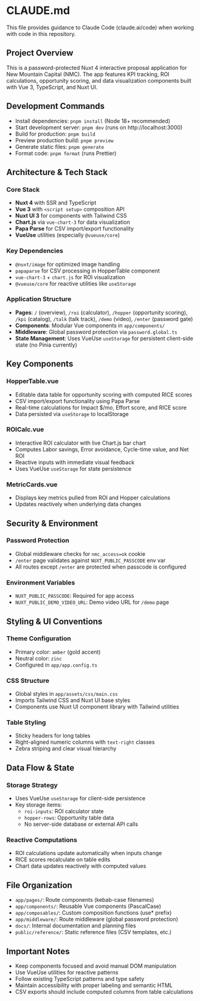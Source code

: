 # CLAUDE.md

This file provides guidance to Claude Code (claude.ai/code) when working with code in this repository.

## Project Overview

This is a password-protected Nuxt 4 interactive proposal application for New Mountain Capital (NMC). The app features KPI tracking, ROI calculations, opportunity scoring, and data visualization components built with Vue 3, TypeScript, and Nuxt UI.

## Development Commands

- Install dependencies: `pnpm install` (Node 18+ recommended)
- Start development server: `pnpm dev` (runs on http://localhost:3000)
- Build for production: `pnpm build`
- Preview production build: `pnpm preview`
- Generate static files: `pnpm generate`
- Format code: `pnpm format` (runs Prettier)

## Architecture & Tech Stack

### Core Stack

- **Nuxt 4** with SSR and TypeScript
- **Vue 3** with `<script setup>` composition API
- **Nuxt UI 3** for components with Tailwind CSS
- **Chart.js** via `vue-chart-3` for data visualization
- **Papa Parse** for CSV import/export functionality
- **VueUse** utilities (especially `@vueuse/core`)

### Key Dependencies

- `@nuxt/image` for optimized image handling
- `papaparse` for CSV processing in HopperTable component
- `vue-chart-3` + `chart.js` for ROI visualization
- `@vueuse/core` for reactive utilities like `useStorage`

### Application Structure

- **Pages**: `/` (overview), `/roi` (calculator), `/hopper` (opportunity scoring), `/kpi` (catalog), `/talk` (talk track), `/demo` (video), `/enter` (password gate)
- **Components**: Modular Vue components in `app/components/`
- **Middleware**: Global password protection via `password.global.ts`
- **State Management**: Uses VueUse `useStorage` for persistent client-side state (no Pinia currently)

## Key Components

### HopperTable.vue

- Editable data table for opportunity scoring with computed RICE scores
- CSV import/export functionality using Papa Parse
- Real-time calculations for Impact $/mo, Effort score, and RICE score
- Data persisted via `useStorage` to localStorage

### ROICalc.vue

- Interactive ROI calculator with live Chart.js bar chart
- Computes Labor savings, Error avoidance, Cycle-time value, and Net ROI
- Reactive inputs with immediate visual feedback
- Uses VueUse `useStorage` for state persistence

### MetricCards.vue

- Displays key metrics pulled from ROI and Hopper calculations
- Updates reactively when underlying data changes

## Security & Environment

### Password Protection

- Global middleware checks for `nmc_access=ok` cookie
- `/enter` page validates against `NUXT_PUBLIC_PASSCODE` env var
- All routes except `/enter` are protected when passcode is configured

### Environment Variables

- `NUXT_PUBLIC_PASSCODE`: Required for app access
- `NUXT_PUBLIC_DEMO_VIDEO_URL`: Demo video URL for `/demo` page

## Styling & UI Conventions

### Theme Configuration

- Primary color: `amber` (gold accent)
- Neutral color: `zinc`
- Configured in `app/app.config.ts`

### CSS Structure

- Global styles in `app/assets/css/main.css`
- Imports Tailwind CSS and Nuxt UI base styles
- Components use Nuxt UI component library with Tailwind utilities

### Table Styling

- Sticky headers for long tables
- Right-aligned numeric columns with `text-right` classes
- Zebra striping and clear visual hierarchy

## Data Flow & State

### Storage Strategy

- Uses VueUse `useStorage` for client-side persistence
- Key storage items:
  - `roi-inputs`: ROI calculator state
  - `hopper-rows`: Opportunity table data
  - No server-side database or external API calls

### Reactive Computations

- ROI calculations update automatically when inputs change
- RICE scores recalculate on table edits
- Chart data updates reactively with computed values

## File Organization

- `app/pages/`: Route components (kebab-case filenames)
- `app/components/`: Reusable Vue components (PascalCase)
- `app/composables/`: Custom composition functions (use\* prefix)
- `app/middleware/`: Route middleware (global password protection)
- `docs/`: Internal documentation and planning files
- `public/reference/`: Static reference files (CSV templates, etc.)

## Important Notes

- Keep components focused and avoid manual DOM manipulation
- Use VueUse utilities for reactive patterns
- Follow existing TypeScript patterns and type safety
- Maintain accessibility with proper labeling and semantic HTML
- CSV exports should include computed columns from table calculations
